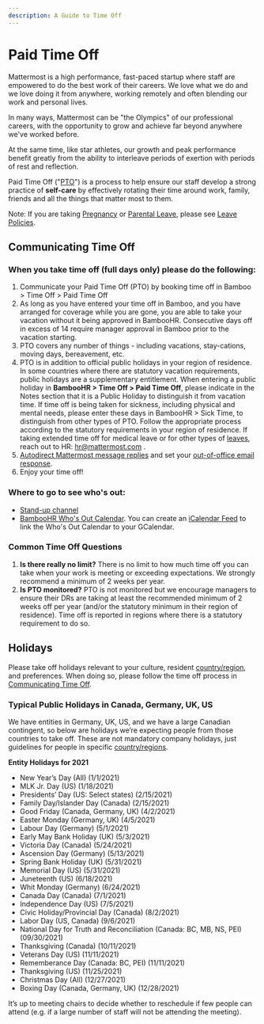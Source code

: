 ```yaml
---
description: A Guide to Time Off
---
```


# Paid Time Off

Mattermost is a high performance, fast-paced startup where staff are empowered to do the best work of their careers. We love what we do and we love doing it from anywhere, working remotely and often blending our work and personal lives.

In many ways, Mattermost can be "the Olympics" of our professional careers, with the opportunity to grow and achieve far beyond anywhere we've worked before.

At the same time, like star athletes, our growth and peak performance benefit greatly from the ability to interleave periods of exertion with periods of rest and reflection.

Paid Time Off \("[PTO](../../../../../company/about-mattermost/list-of-terms.md#pto-or-paid-time-off)"\) is a process to help ensure our staff develop a strong practice of **self-care** by effectively rotating their time around work, family, friends and all the things that matter most to them.

Note: If you are taking [Pregnancy](../leaves-of-absence/pregnancy-leave.md) or [Parental Leave](../leaves-of-absence/pregnancy-leave.md), please see [Leave Policies](../leaves-of-absence/).

## Communicating Time Off

### When you take time off \(full days only\) please do the following:

1. Communicate your Paid Time Off (PTO) by booking time off in Bamboo > Time Off > Paid Time Off
2. As long as you have entered your time off in Bamboo, and you have arranged for coverage while you are gone, you are able to take your vacation without it being approved in BambooHR. Consecutive days off in excess of 14 require manager approval in Bamboo prior to the vacation starting. 
3. PTO covers any number of things - including vacations, stay-cations, moving days, bereavement, etc. 
4. PTO is in addition to official public holidays in your region of residence. In some countries where there are statutory vacation requirements, public holidays are a supplementary entitlement. When entering a public holiday in **BambooHR > Time Off > Paid Time Off**, please indicate in the Notes section that it is a Public Holiday to distinguish it from vacation time. 
If time off is being taken for sickness, including physical and mental needs, please enter these days in BambooHR > Sick Time, to distinguish from other types of PTO. Follow the appropriate process according to the statutory requirements in your region of residence. If taking extended time off for medical leave or for other types of [leaves](https://handbook.mattermost.com/operations/workplace/people/working-at-mattermost/leaves-of-absence), reach out to HR: hr@mattermost.com .
4. [Autodirect Mattermost message replies](https://docs.mattermost.com/help/settings/account-settings.html#automatic-direct-message-replies) and set your [out-of-office email response](https://docs.mattermost.com/help/settings/account-settings.html#automatic-direct-message-replies). 
6. Enjoy your time off!

### Where to go to see who's out:

* [Stand-up channel](https://community.mattermost.com/private-core/channels/stand-up)
* [BambooHR Who's Out Calendar](https://mattermost.bamboohr.com/calendar). You can create an [iCalendar Feed](https://help.bamboohr.com/hc/en-us/articles/229310127-Create-an-iCalendar-Feed) to link the Who's Out Calendar to your GCalendar. 

### Common Time Off Questions

1. **Is there really no limit?** There is no limit to how much time off you can take when your work is meeting or exceeding expectations. We strongly recommend a minimum of 2 weeks per year.
2. **Is PTO monitored?** PTO is not monitored but we encourage managers to ensure their DRs are taking at least the recommended minimum of 2 weeks off per year (and/or the statutory minimum in their region of residence).  Time off is reported in regions where there is a statutory requirement to do so. 
 

## Holidays

Please take off holidays relevant to your culture, resident [country/region](../../../../../company/about-mattermost/list-of-terms.md#country-region), and preferences. When doing so, please follow the time off process in [Communicating Time Off](./#communicating-time-off).

### Typical Public Holidays in Canada, Germany, UK, US

We have entities in Germany, UK, US, and we have a large Canadian contingent, so below are holidays we’re expecting people from those countries to take off. These are not mandatory company holidays, just guidelines for people in specific [country/regions](../../../../../company/about-mattermost/list-of-terms.md#country-region).

**Entity Holidays for 2021**

* New Year’s Day \(All\) \(1/1/2021\)
* MLK Jr. Day \(US\) \(1/18/2021\)
* Presidents’ Day \(US: Select states\) \(2/15/2021\)
* Family Day/Islander Day \(Canada\) \(2/15/2021\)
* Good Friday \(Canada, Germany, UK\) \(4/2/2021\)
* Easter Monday \(Germany, UK\) \(4/5/2021\)
* Labour Day \(Germany\) \(5/1/2021\)
* Early May Bank Holiday \(UK\) \(5/3/2021\)
* Victoria Day \(Canada\) \(5/24/2021\)
* Ascension Day \(Germany\) \(5/13/2021\)
* Spring Bank Holiday \(UK\) \(5/31/2021\)
* Memorial Day \(US\) \(5/31/2021\)
* Juneteenth \(US\) \(6/18/2021\)
* Whit Monday \(Germany\) \(6/24/2021\)
* Canada Day \(Canada\) \(7/1/2021\)
* Independence Day \(US\) \(7/5/2021\)
* Civic Holiday/Provincial Day \(Canada\) \(8/2/2021\)
* Labor Day \(US, Canada\) \(9/6/2021\)
* National Day for Truth and Reconciliation \(Canada: BC, MB, NS, PEI) \(09/30/2021\)
* Thanksgiving \(Canada\) \(10/11/2021\)
* Veterans Day \(US\) \(11/11/2021\)
* Rememberance Day \(Canada: BC, PEI\) \(11/11/2021\)
* Thanksgiving \(US\) \(11/25/2021\)
* Christmas Day \(All\) \(12/27/2021\)
* Boxing Day \(Canada, Germany, UK\) \(12/28/2021\)

It’s up to meeting chairs to decide whether to reschedule if few people can attend \(e.g. if a large number of staff will not be attending the meeting\).

